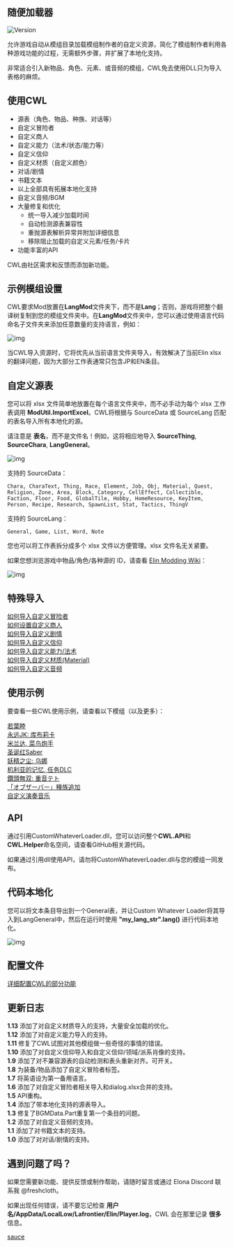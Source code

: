 ## 随便加载器

![Version](https://img.shields.io/badge/Version-1.16.0-R.svg)

允许游戏自动从模组目录加载模组制作者的自定义资源，简化了模组制作者利用各种游戏功能的过程，无需额外步骤，并扩展了本地化支持。

非常适合引入新物品、角色、元素、或音频的模组，CWL免去使用DLL只为导入表格的麻烦。

## 使用CWL

- 源表（角色、物品、种族、对话等）
- 自定义冒险者
- 自定义商人
- 自定义能力（法术/状态/能力等）
- 自定义信仰
- 自定义材质（自定义颜色）
- 对话/剧情
- 书籍文本
- 以上全部具有拓展本地化支持
- 自定义音频/BGM
- 大量修复和优化
    - 统一导入减少加载时间
    - 自动检测源表兼容性
    - 重抛源表解析异常并附加详细信息
    - 移除阻止加载的自定义元素/任务/卡片
- 功能丰富的API

CWL由社区需求和反馈而添加新功能。

## 示例模组设置

CWL要求Mod放置在**LangMod**文件夹下，而不是**Lang**；否则，游戏将把整个翻译树复制到您的模组文件夹中。在**LangMod**文件夹中，您可以通过使用语言代码命名子文件夹来添加任意数量的支持语言，例如：

![img](https://i.postimg.cc/tJypn1Ys/image.png)

当CWL导入资源时，它将优先从当前语言文件夹导入，有效解决了当前Elin xlsx的翻译问题，因为大部分工作表通常只包含JP和EN条目。

## 自定义源表

您可以将 xlsx 文件简单地放置在每个语言文件夹中，而不必手动为每个 xlsx 工作表调用 **ModUtil.ImportExcel**。CWL将根据与 SourceData 或 SourceLang 匹配的表名导入所有本地化的源。

请注意是 **表名**，而不是文件名！例如，这将相应地导入 **SourceThing**, **SourceChara**, **LangGeneral**。

![img](https://i.postimg.cc/vZqGNjfC/Screenshot-1.png)

支持的 SourceData：
```
Chara, CharaText, Thing, Race, Element, Job, Obj, Material, Quest, Religion, Zone, Area, Block, Category, CellEffect, Collectible, Faction, Floor, Food, GlobalTile, Hobby, HomeResource, KeyItem, Person, Recipe, Research, SpawnList, Stat, Tactics, ThingV
```

支持的 SourceLang：
```
General, Game, List, Word, Note
```

您也可以将工作表拆分成多个 xlsx 文件以方便管理。xlsx 文件名无关紧要。

如果您想浏览游戏中物品/角色/各种源的 ID，请查看 [Elin Modding Wiki](https://elin-modding-resources.github.io/Elin.Docs)：

![img](https://i.postimg.cc/15wF6V2L/image.png)

## 特殊导入

[如何导入自定义冒险者](https://github.com/gottyduke/Elin.Plugins/tree/master/CustomWhateverLoader/Docs/CustomAdventurer.md#自定义冒险者)  
[如何设置自定义商人](https://github.com/gottyduke/Elin.Plugins/tree/master/CustomWhateverLoader/Docs/CustomMerchant.md#自定义商人)  
[如何导入自定义剧情](https://github.com/gottyduke/Elin.Plugins/tree/master/CustomWhateverLoader/Docs/CustomDrama.md#自定义剧情)  
[如何导入自定义信仰](https://github.com/gottyduke/Elin.Plugins/tree/master/CustomWhateverLoader/Docs/CustomReligion.md#自定义信仰)  
[如何导入自定义能力/法术](https://github.com/gottyduke/Elin.Plugins/tree/master/CustomWhateverLoader/Docs/CustomElement.md#自定义能力)  
[如何导入自定义材质(Material)](https://github.com/gottyduke/Elin.Plugins/tree/master/CustomWhateverLoader/Docs/CustomMaterial.md#自定义材质)  
[如何导入自定义音频](https://github.com/gottyduke/Elin.Plugins/tree/master/CustomWhateverLoader/Docs/CustomSound.md#自定义音频)  

## 使用示例

要查看一些CWL使用示例，请查看以下模组（以及更多）：

[若葉睦](https://steamcommunity.com/sharedfiles/filedetails/?id=3380127472)  
[永远JK: 库布莉卡](https://steamcommunity.com/sharedfiles/filedetails/?id=3380350255)  
[米兰达, 菜鸟炮手](https://steamcommunity.com/sharedfiles/filedetails/?id=3383166653)  
[圣诞红Saber](https://steamcommunity.com/sharedfiles/filedetails/?id=3383191390)  
[妖精之尘: 乌娜](https://steamcommunity.com/sharedfiles/filedetails/?id=3384670717)  
[机利亚的记忆, 任务DLC](https://steamcommunity.com/sharedfiles/filedetails/?id=3381789374)  
[鑽頭無双: 重音テト](https://steamcommunity.com/sharedfiles/filedetails/?id=3385442190)  
[「オブザーバー」種族追加](https://steamcommunity.com/sharedfiles/filedetails/?id=3385578698)  
[自定义演奏音乐](https://steamcommunity.com/sharedfiles/filedetails/?id=3374708172)

## API

通过引用CustomWhateverLoader.dll，您可以访问整个**CWL.API**和**CWL.Helper**命名空间，请查看GitHub相关源代码。

如果通过引用dll使用API，请勿将CustomWhateverLoader.dll与您的模组一同发布。

## 代码本地化

您可以将文本条目导出到一个General表，并让Custom Whatever Loader将其导入到LangGeneral中，然后在运行时使用 **"my_lang_str".lang()** 进行代码本地化。

![img](https://i.postimg.cc/76HS3t8M/image.png)

## 配置文件

[详细配置CWL的部分功能](https://github.com/gottyduke/Elin.Plugins/tree/master/CustomWhateverLoader/Docs/Config.md)  

## 更新日志

**1.13** 添加了对自定义材质导入的支持，大量安全加载的优化。  
**1.12** 添加了对自定义能力导入的支持。  
**1.11** 修复了CWL试图对其他模组做一些奇怪的事情的错误。  
**1.10** 添加了对自定义信仰导入和自定义信仰/领域/派系肖像的支持。  
**1.9** 添加了对不兼容源表的自动检测和表头重新对齐。可开关。  
**1.8** 为装备/物品添加了自定义冒险者标签。  
**1.7** 将英语设为第一备用语言。  
**1.6** 添加了对自定义冒险者相关导入和dialog.xlsx合并的支持。  
**1.5** API重构。  
**1.4** 添加了带本地化支持的源表导入。  
**1.3** 修复了BGMData.Part重复第一个条目的问题。  
**1.2** 添加了对自定义音频的支持。  
**1.1** 添加了对书籍文本的支持。  
**1.0** 添加了对对话/剧情的支持。

## 遇到问题了吗？

如果您需要新功能、提供反馈或制作帮助，请随时留言或通过 Elona Discord 联系我 @freshcloth。

如果出现任何错误，请不要忘记检查 **用户名/AppData/LocalLow/Lafrontier/Elin/Player.log**，CWL 会在那里记录 **很多** 信息。

[sauce](https://github.com/gottyduke/Elin.Plugins/tree/master/CustomWhateverLoader)
